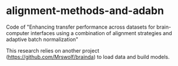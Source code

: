 # alignment-methods-and-adabn
Code of "Enhancing transfer performance across datasets for brain-computer interfaces using a combination of alignment strategies and adaptive batch normalization"

This research relies on another project (https://github.com/Mrswolf/brainda) to load data and build models.
